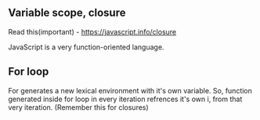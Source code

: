 ## Variable scope, closure 
Read this(important) - https://javascript.info/closure 

JavaScript is a very function-oriented language. 

## For loop
For generates a new lexical environment with it's own variable. So, function generated inside for loop in every iteration refrences it's own i, from that very iteration. (Remember this for closures)
